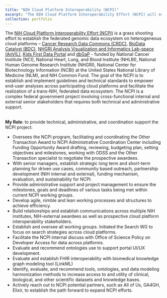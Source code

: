```yaml
---
title: "NIH Cloud Platform Interoperability (NCPI)"
excerpt: "The NIH Cloud Platform Interoperability Effort (NCPI) will establish and implement guidelines and technical standards to empower end-user analyses across participating cloud platforms and facilitate the realization of a trans-NIH, federated data ecosystem.<br/>[NCPI website](https://anvilproject.org/ncpi)"
collection: portfolio
---
```


The [NIH Cloud Platform Interoperability Effort (NCPI)](https://anvilproject.org/ncpi) is a grass shooting effort to establish the federated genomic data ecosystem on heterogeneous cloud platforms – [Cancer Research Data Commons (CRDC)](https://datacommons.cancer.gov/), [BioData Catalyst (BDC)](https://biodatacatalyst.nhlbi.nih.gov/), [NHGRI Analysis Visualization and Informatics Lab-space (AnVIL)](https://anvilproject.org/), [Kids First Data Portal](https://portal.kidsfirstdrc.org/login) and [dbGaP](https://www.ncbi.nlm.nih.gov/gap/) - funded by National Cancer Institute (NCI), National Heart, Lung, and Blood Institute (NHLBI), National Human Genome Research Institute (NHGRI), National Center for Biotechnology Information (NCBI) at the United States National Library of Medicine (NLM), and NIH Common Fund. The goal of the NCPI is to establish and implement guidelines and technical standards to empower end-user analyses across participating cloud platforms and facilitate the realization of a trans-NIH, federated data ecosystem. The NCPI is a complex federal government project involving cross-functional internal and external senior stakeholders that requires both technical and administrative support. <br/><br/>

**My Role**: to provide technical, administrative, and coordination support the NCPI project:  

* Oversees the NCPI program, facilitating and coordinating the Other Transaction Award to NCPI Administrative Coordination Center including Funding Opportunity Award drafting, reviewing, budgeting plan, setting objectives and milestones, working with ODSS and the Other Transaction specialist to negotiate the prospective awardees.
* With senior managers, establish strategic long term and short-term planning for driven use cases, community based outreach, partnership development (NIH internal and external), funding mechanism, evaluation, and sustainability for NCPI.
* Provide administrative support and project management to ensure the milestones, goals and deadlines of various tasks being met within current NCPI working groups.
* Develop agile, nimble and lean working processes and structures to achieve efficiency.
* Build relationships and establish communications across multiple NIH institutes, NIH-external awardees as well as prospective cloud platform interoperability stakeholders. 
* Establish and oversee all working groups. Initiated the Search WG to focus on search strategies across cloud platforms.
* Facilitate the NCPI internal discuss with Office of Science Policy on Developer Access for data across platforms.
* Evaluate and recommend ontologies use to support portal UI/UX development. 
*	Evaluate and establish FHIR interoperability with biomedical knowledge graph modeling tool (LinkML)
*	Identify, evaluate, and recommend tools, ontologies, and data modeling harmonization methods to increase access to and utility of clinical, biological, and other scientific datasets and knowledge bases.
*	Actively reach out to NCPI potential partners, such as All of Us, GA4GH, Elixir, to establish the path forward to expand NCPI efforts.

